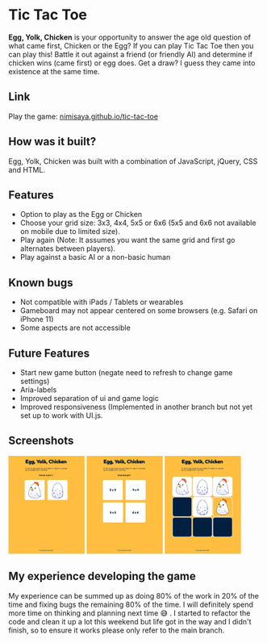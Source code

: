 # Tic Tac Toe

**Egg, Yolk, Chicken** is your opportunity to answer the age old question of what came first, Chicken or the Egg? If you can play Tic Tac Toe then you can play this! Battle it out against a friend (or friendly AI) and determine if chicken wins (came first) or egg does. Get a draw? I guess they came into existence at the same time.

## Link
Play the game: [nimisaya.github.io/tic-tac-toe](https://nimisaya.github.io/tic-tac-toe/)

## How was it built?
Egg, Yolk, Chicken was built with a combination of JavaScript, jQuery, CSS and HTML.

## Features

- Option to play as the Egg or Chicken
- Choose your grid size: 3x3, 4x4, 5x5 or 6x6 (5x5 and 6x6 not available on mobile due to limited size).
- Play again (Note: It assumes you want the same grid and first go alternates between players).
- Play against a basic AI or a non-basic human

## Known bugs

- Not compatible with iPads / Tablets or wearables
- Gameboard may not appear centered on some browsers (e.g. Safari on iPhone 11)
- Some aspects are not accessible

## Future Features

- Start new game button (negate need to refresh to change game settings)
- Aria-labels
- Improved separation of ui and game logic
- Improved responsiveness (Implemented in another branch but not yet set up to work with UI.js.

## Screenshots
<img src="https://github.com/nimisaya/tic-tac-toe/blob/main/images/screenshots/chicken-or-egg.png" alt="Menu for choosing piece (Egg or Chicken)" width="30%"> <img src="https://github.com/nimisaya/tic-tac-toe/blob/main/images/screenshots/grid-selection.png" alt="Menu for choosing grid size" width="30%"> <img src="https://github.com/nimisaya/tic-tac-toe/blob/main/images/screenshots/gameplay.png" alt="Game play" width="30%"> 


## My experience developing the game
My experience can be summed up as doing 80% of the work in 20% of the time and fixing bugs the remaining 80% of the time. I will definitely spend more time on thinking and planning next time 😅 . I started to refactor the code and clean it up a lot this weekend but life got in the way and I didn't finish, so to ensure it works please only refer to the main branch.
